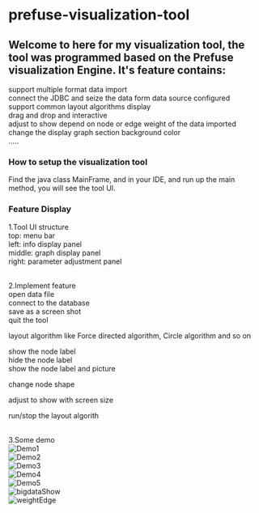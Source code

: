 # prefuse-visualization-tool

## Welcome to here for my visualization tool, the tool was programmed based on the Prefuse visualization Engine. It's feature contains:<br> 
support multiple format data import<br>
connect the JDBC and seize the data form data source configured<br>
support common layout algorithms display<br>
drag and drop and interactive<br>
adjust to show depend on node or edge weight of the data imported<br>
change the display graph section background color<br>
.....<br>



### How to setup the visualization tool

Find the java class MainFrame, and in your IDE, and run up the main method, you will see the tool UI.

### Feature Display

1.Tool UI structure<br>
top: menu bar<br>
left: info display panel<br>
middle: graph display panel<br>
right: parameter adjustment panel<br><br>

2.Implement feature<br>
open data file<br>
connect to the database<br>
save as a screen shot<br>
quit the tool<br>

layout algorithm like Force directed algorithm, Circle algorithm and so on<br>

show the node label<br>
hide the node label<br>
show the node label and picture<br>

change node shape<br>

adjust to show with screen size<br>

run/stop the layout algorith <br><br>

3.Some demo<br>
![Demo1](https://github.com/DMinerJackie/prefuse-visualization-tool/blob/master/resource/demo1.gif)<br>
![Demo2](https://github.com/DMinerJackie/prefuse-visualization-tool/blob/master/resource/demo2.gif)<br>
![Demo3](https://github.com/DMinerJackie/prefuse-visualization-tool/blob/master/resource/demo3.gif)<br>
![Demo4](https://github.com/DMinerJackie/prefuse-visualization-tool/blob/master/resource/demo4.gif)<br>
![Demo5](https://github.com/DMinerJackie/prefuse-visualization-tool/blob/master/resource/demo5.gif)<br>
![bigdataShow](https://github.com/DMinerJackie/prefuse-visualization-tool/blob/master/resource/bigdataShow.png)<br>
![weightEdge](https://github.com/DMinerJackie/prefuse-visualization-tool/blob/master/resource/weightEdge.jpg)<br>


